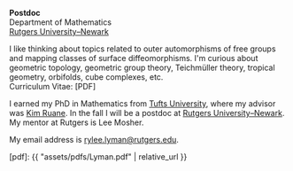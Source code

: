 **Postdoc**  
Department of Mathematics  
[Rutgers University–Newark](https://sasn.rutgers.edu/academics-admissions/academic-departments/mathematics-computer-science)

I like thinking about topics related to outer automorphisms of free groups and
mapping classes of surface diffeomorphisms.
I'm curious about geometric topology, geometric group theory, Teichmüller theory,
tropical geometry, orbifolds, cube complexes, etc.    
Curriculum Vitae: [PDF]

I earned my PhD in Mathematics from [Tufts University](https://math.tufts.edu),
where my advisor was [Kim Ruane](http://www.tufts.edu/~kruane01/).
In the fall I will be a postdoc at
[Rutgers University–Newark](https://sasn.rutgers.edu/academics-admissions/academic-departments/mathematics-computer-science).
My mentor at Rutgers is Lee Mosher.

My email address is <rylee.lyman@rutgers.edu>.  

[pdf]: {{ "assets/pdfs/Lyman.pdf" | relative_url }}
